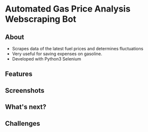 # Automated Gas Price Analysis Webscraping Bot

## About
  * Scrapes data of the latest fuel prices and determines fluctuations
  * Very useful for saving expenses on gasoline. 
  * Developed with Python3 Selenium 

## Features


## Screenshots


## What's next?


## Challenges
